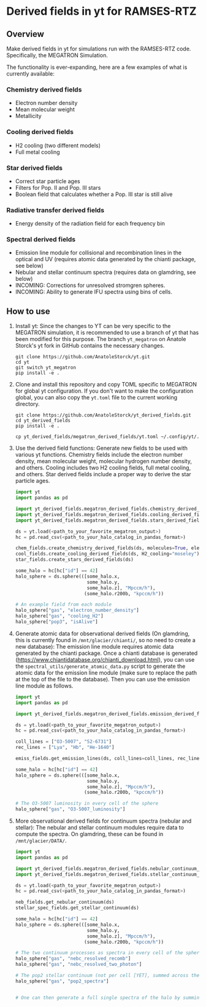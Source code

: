 # Derived fields in yt for RAMSES-RTZ

## Overview

Make derived fields in yt for simulations run with the RAMSES-RTZ code. Specifically, the MEGATRON Simulation.

The functionality is ever-expanding, here are a few examples of what is currently available:

### Chemistry derived fields

- Electron number density
- Mean molecular weight
- Metallicity

### Cooling derived fields

- H2 cooling (two different models)
- Full metal cooling

### Star derived fields

- Correct star particle ages
- Filters for Pop. II and Pop. III stars
- Boolean field that calculates whether a Pop. III star is still alive

### Radiative transfer derived fields

- Energy density of the radiation field for each frequency bin

### Spectral derived fields

- Emission line module for collisional and recombination lines in the optical and UV (requires atomic data generated by the chianti package, see below)
- Nebular and stellar continuum spectra (requires data on glamdring, see below)
- INCOMING: Corrections for unresolved stromgren spheres.
- INCOMING: Ability to generate IFU spectra using bins of cells.

## How to use

1. Install yt:
   Since the changes to YT can be very specific to the MEGATRON simulation, it is recommended to use a branch of yt that has been modified for this purpose. The branch `yt_megatron` on Anatole Storck's yt fork in GitHub contains the necessary changes.

   ```shell
   git clone https://github.com/AnatoleStorck/yt.git
   cd yt
   git switch yt_megatron
   pip install -e .
   ```

2. Clone and install this repository and copy TOML specific to MEGATRON for global yt configuration. If you don't want to make the configuration global, you can also copy the `yt.toml` file to the current working directory.

   ```shell
   git clone https://github.com/AnatoleStorck/yt_derived_fields.git
   cd yt_derived_fields
   pip install -e .
   ```

   ```shell
   cp yt_derived_fields/megatron_derived_fields/yt.toml ~/.config/yt/.
   ```

3. Use the derived field functions:
   Generate new fields to be used with various yt functions. Chemistry fields include the electron number density, mean molecular weight, molecular hydrogen number density, and others. Cooling includes two H2 cooling fields, full metal cooling, and others. Star derived fields include a proper way to derive the star particle ages.

   ```python
   import yt
   import pandas as pd

   import yt_derived_fields.megatron_derived_fields.chemistry_derived_fields as chem_fields
   import yt_derived_fields.megatron_derived_fields.cooling_derived_fields as cool_fields
   import yt_derived_fields.megatron_derived_fields.stars_derived_fields as star_fields

   ds = yt.load(<path_to_your_favorite_megatron_output>)
   hc = pd.read_csv(<path_to_your_halo_catalog_in_pandas_format>)

   chem_fields.create_chemistry_derived_fields(ds, molecules=True, electron_number_density=True, mean_molecular_weight=False)
   cool_fields.create_cooling_derived_fields(ds, H2_cooling="moseley")
   star_fields.create_stars_derived_fields(ds)

   some_halo = hc[hc["id"] == 42]
   halo_sphere = ds.sphere(([some_halo.x,
                             some_halo.y,
                             some_halo.z], "Mpccm/h"),
                            (some_halo.r200b, "kpccm/h"))

   # An example field from each module
   halo_sphere["gas", "electron_number_density"]
   halo_sphere["gas", "cooling_H2"]
   halo_sphere["pop3", "isAlive"]
   ```

4. Generate atomic data for observational derived fields (On glamdring, this is currently found in `/mnt/glacier/chianti/`, so no need to create a new database):
    The emission line module requires atomic data generated by the chianti package. Once a chianti database is generated (https://www.chiantidatabase.org/chianti_download.html), you can use the `spectral_utils/generate_atomic_data.py` script to generate the atomic data for the emission line module (make sure to replace the path at the top of the file to the database). Then you can use the emission line module as follows.

   ```python
   import yt
   import pandas as pd

   import yt_derived_fields.megatron_derived_fields.emission_derived_fields as emiss_fields

   ds = yt.load(<path_to_your_favorite_megatron_output>)
   hc = pd.read_csv(<path_to_your_halo_catalog_in_pandas_format>)

   coll_lines = ["O3-5007", "S2-6731"]
   rec_lines = ["Lya", "Hb", "He-1640"]

   emiss_fields.get_emission_lines(ds, coll_lines=coll_lines, rec_lines=rec_lines)

   some_halo = hc[hc["id"] == 42]
   halo_sphere = ds.sphere(([some_halo.x,
                             some_halo.y,
                             some_halo.z], "Mpccm/h"),
                            (some_halo.r200b, "kpccm/h"))

   # The O3-5007 luminosity in every cell of the sphere
   halo_sphere["gas", "O3-5007_luminosity"]
   ```

5. More observational derived fields for continuum spectra (nebular and stellar):
   The nebular and stellar continuum modules require data to compute the spectra. On glamdring, these can be found in `/mnt/glacier/DATA/`.

   ```python
   import yt
   import pandas as pd

   import yt_derived_fields.megatron_derived_fields.nebular_continuum_fields as neb_fields
   import yt_derived_fields.megatron_derived_fields.stellar_continuum_fields as stellar_spec_fields

   ds = yt.load(<path_to_your_favorite_megatron_output>)
   hc = pd.read_csv(<path_to_your_halo_catalog_in_pandas_format>)

   neb_fields.get_nebular_continuum(ds)
   stellar_spec_fields.get_stellar_continuum(ds)

   some_halo = hc[hc["id"] == 42]
   halo_sphere = ds.sphere(([some_halo.x,
                             some_halo.y,
                             some_halo.z], "Mpccm/h"),
                            (some_halo.r200b, "kpccm/h"))

   # The two continuum processes as spectra in every cell of the sphere
   halo_sphere["gas", "nebc_resolved_recomb"]
   halo_sphere["gas", "nebc_resolved_two_photon"]

   # The pop2 stellar continuum (not per cell [YET], summed across the sphere)
   halo_sphere["gas", "pop2_spectra"]


   # One can then generate a full single spectra of the halo by summing the spectra in every cell for the nebular continuum and all emission lines, along with the stellar continuum.
   ```
